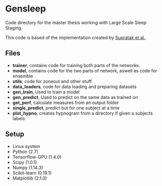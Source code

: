 # Gensleep
Code directory for the master thesis working with Large Scale Sleep Staging.

This code is based of the implementation created by [Supratak et al.](https://github.com/akaraspt/deepsleepnet).
## Files ##
- **trainer**, contains code for training both parts of the networks.
- **model**, contains code for the two parts of network, aswell as code for ensemble
- **utils**, code for zoneout and other stuff.
- **data_loaders**, code for data loading and preparing datasets
- **gen\_train**, Used to train a model
- **gen\_predict**, Used to predict on the same data as trained on
- **get\_perf**, calculate measures from an output folder
- **single\_predict**, predict but for one subject at a time
- **plot\_hypno**, creates hypnogram from a directory if given a subjects labels

## Setup ##
- Linux system
- Python (2.7)
- Tensorflow-GPU (1.4.0)
- Scipy (1.0.1)
- Numpy (1.14.3)
- Scikit-learn (0.19.1)
- Matplotlib (2.1.0)
